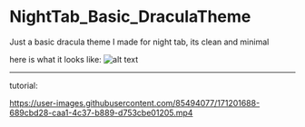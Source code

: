 # NightTab_Basic_DraculaTheme
Just a basic dracula theme I made for night tab, its clean and minimal

here is what it looks like:
![alt text](https://i.imgur.com/4lmggTQ.png)
<hr>
tutorial:



https://user-images.githubusercontent.com/85494077/171201688-689cbd28-caa1-4c37-b889-d753cbe01205.mp4

